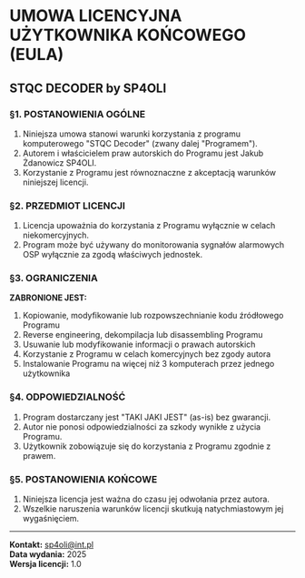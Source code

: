 # UMOWA LICENCYJNA UŻYTKOWNIKA KOŃCOWEGO (EULA)

## STQC DECODER by SP4OLI

### §1. POSTANOWIENIA OGÓLNE

1. Niniejsza umowa stanowi warunki korzystania z programu komputerowego "STQC Decoder" (zwany dalej "Programem").
2. Autorem i właścicielem praw autorskich do Programu jest Jakub Żdanowicz SP4OLI.
3. Korzystanie z Programu jest równoznaczne z akceptacją warunków niniejszej licencji.

### §2. PRZEDMIOT LICENCJI

1. Licencja upoważnia do korzystania z Programu wyłącznie w celach niekomercyjnych.
2. Program może być używany do monitorowania sygnałów alarmowych OSP wyłącznie za zgodą właściwych jednostek.

### §3. OGRANICZENIA

**ZABRONIONE JEST:**

1. Kopiowanie, modyfikowanie lub rozpowszechnianie kodu źródłowego Programu
2. Reverse engineering, dekompilacja lub disassembling Programu
3. Usuwanie lub modyfikowanie informacji o prawach autorskich
4. Korzystanie z Programu w celach komercyjnych bez zgody autora
5. Instalowanie Programu na więcej niż 3 komputerach przez jednego użytkownika

### §4. ODPOWIEDZIALNOŚĆ

1. Program dostarczany jest "TAKI JAKI JEST" (as-is) bez gwarancji.
2. Autor nie ponosi odpowiedzialności za szkody wynikłe z użycia Programu.
3. Użytkownik zobowiązuje się do korzystania z Programu zgodnie z prawem.

### §5. POSTANOWIENIA KOŃCOWE

1. Niniejsza licencja jest ważna do czasu jej odwołania przez autora.
2. Wszelkie naruszenia warunków licencji skutkują natychmiastowym jej wygaśnięciem.

---

**Kontakt:** sp4oli@int.pl  
**Data wydania:** 2025  
**Wersja licencji:** 1.0

